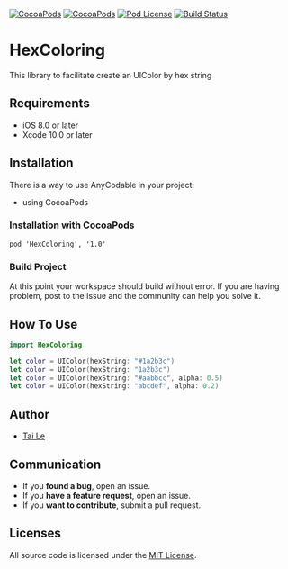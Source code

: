 [![CocoaPods](https://img.shields.io/cocoapods/p/HexColoring.svg)](https://cocoapods.org/pods/HexColoring)
[![CocoaPods](https://img.shields.io/cocoapods/v/HexColoring.svg)](http://cocoapods.org/pods/HexColoring)
[![Pod License](https://cocoapod-badges.herokuapp.com/l/HexColoring/badge.png)](https://www.apache.org/licenses/LICENSE-2.0.html)
[![Build Status](https://travis-ci.org/levantAJ/HexColor.svg?branch=master)](https://travis-ci.org/levantAJ/HexColor)

# HexColoring
This library to facilitate create an UIColor by hex string

## Requirements

- iOS 8.0 or later
- Xcode 10.0 or later

## Installation
There is a way to use AnyCodable in your project:

- using CocoaPods

### Installation with CocoaPods

```
pod 'HexColoring', '1.0'
```
### Build Project

At this point your workspace should build without error. If you are having problem, post to the Issue and the
community can help you solve it.

## How To Use

```swift
import HexColoring

let color = UIColor(hexString: "#1a2b3c")
let color = UIColor(hexString: "1a2b3c")
let color = UIColor(hexString: "#aabbcc", alpha: 0.5)
let color = UIColor(hexString: "abcdef", alpha: 0.2)
```

## Author
- [Tai Le](https://github.com/levantAJ)

## Communication
- If you **found a bug**, open an issue.
- If you **have a feature request**, open an issue.
- If you **want to contribute**, submit a pull request.

## Licenses

All source code is licensed under the [MIT License](https://raw.githubusercontent.com/levantAJ/HexColor/master/LICENSE).
